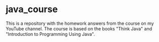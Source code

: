 # java_course
This is a repository with the homework answers from the course on my YouTube channel. The course is based on the books "Think Java" and "Introduction to Programming Using Java".
